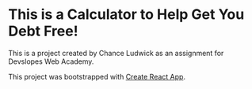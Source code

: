 # This is a Calculator to Help Get You Debt Free!

This is a project created by Chance Ludwick as an assignment for Devslopes Web Academy.

This project was bootstrapped with [Create React App](https://github.com/facebook/create-react-app).
